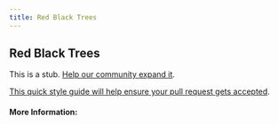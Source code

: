 ```yaml
---
title: Red Black Trees
---
```


## Red Black Trees

This is a stub. [Help our community expand it](https://github.com/freeCodeCamp/guide-articles/tree/master/articles/Computer-Science/Algorithms/Red-Black-Trees/index.md).

[This quick style guide will help ensure your pull request gets accepted](https://github.com/freeCodeCamp/guide-articles/blob/master/README.md).

<!-- The article goes here, in GitHub-flavored Markdown. Feel free to add YouTube videos, images, and CodePen/JSBin embeds  -->

#### More Information:
<!-- Please add any articles you think might be helpful to read before writing the article -->


